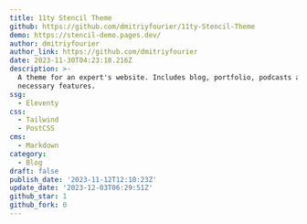 ```yaml
---
title: 11ty Stencil Theme
github: https://github.com/dmitriyfourier/11ty-Stencil-Theme
demo: https://stencil-demo.pages.dev/
author: dmitriyfourier
author_link: https://github.com/dmitriyfourier
date: 2023-11-30T04:23:18.216Z
description: >-
  A theme for an expert's website. Includes blog, portfolio, podcasts and other
  necessary features.
ssg:
  - Eleventy
css:
  - Tailwind
  - PostCSS
cms:
  - Markdown
category:
  - Blog
draft: false
publish_date: '2023-11-12T12:10:23Z'
update_date: '2023-12-03T06:29:51Z'
github_star: 1
github_fork: 0
---
```

